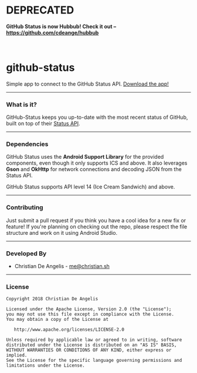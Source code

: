DEPRECATED
==========

**GitHub Status is now Hubbub! Check it out – https://github.com/cdeange/hubbub**

&nbsp;

# github-status

Simple app to connect to the GitHub Status API. [Download the app!][1]

---
### What is it?
GitHub-Status keeps you up-to-date with the most recent status of GitHub, built on top of their [Status API][2].

---
### Dependencies
GitHub Status uses the **Android Support Library** for the provided components, even though it only supports ICS and above.
It also leverages **Gson** and **OkHttp** for network connections and decoding JSON from the Status API.

GitHub Status supports API level 14 (Ice Cream Sandwich) and above.

---
### Contributing
Just submit a pull request if you think you have a cool idea for a new fix or feature!
If you're planning on checking out the repo, please respect the file structure and work on it using Android Studio.

---
### Developed By
- Christian De Angelis - <me@christian.sh>

---
### License
```
Copyright 2018 Christian De Angelis

Licensed under the Apache License, Version 2.0 (the "License");
you may not use this file except in compliance with the License.
You may obtain a copy of the License at

   http://www.apache.org/licenses/LICENSE-2.0

Unless required by applicable law or agreed to in writing, software
distributed under the License is distributed on an "AS IS" BASIS,
WITHOUT WARRANTIES OR CONDITIONS OF ANY KIND, either express or implied.
See the License for the specific language governing permissions and
limitations under the License.
```

[1]: https://play.google.com/store/apps/details?id=com.deange.githubstatus
[2]: https://status.github.com
